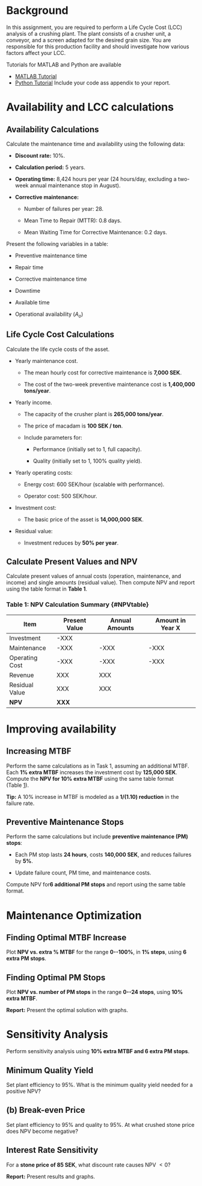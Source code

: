 Background
==========

In this assignment, you are required to perform a Life Cycle Cost (LCC)
analysis of a crushing plant. The plant consists of a crusher unit, a
conveyor, and a screen adapted for the desired grain size. You are
responsible for this production facility and should investigate how
various factors affect your LCC.

Tutorials for MATLAB and Python are available
- [MATLAB Tutorial](./MATLAB/Maintenance_Cost_Analysis_MATLAB.md)  
- [Python Tutorial](./Python/Maintenance_Cost_Analysis_Python.md) 
Include your code ass appendix to your report.

Availability and LCC calculations
=================================

Availability Calculations
-------------------------

Calculate the maintenance time and availability using the following
data:

-   **Discount rate:** 10%.

-   **Calculation period:** 5 years.

-   **Operating time:** 8,424 hours per year (24 hours/day, excluding a
    two-week annual maintenance stop in August).

-   **Corrective maintenance:**

    -   Number of failures per year: 28.

    -   Mean Time to Repair (MTTR): 0.8 days.

    -   Mean Waiting Time for Corrective Maintenance: 0.2 days.

Present the following variables in a table:

-   Preventive maintenance time

-   Repair time

-   Corrective maintenance time

-   Downtime

-   Available time

-   Operational availability ($A_o$)

Life Cycle Cost Calculations
----------------------------

Calculate the life cycle costs of the asset.

-   Yearly maintenance cost.

    -   The mean hourly cost for corrective maintenance is **7,000
        SEK**.

    -   The cost of the two-week preventive maintenance cost is
        **1,400,000 tons/year**.

-   Yearly income.

    -   The capacity of the crusher plant is **265,000 tons/year**.

    -   The price of macadam is **100 SEK / ton**.

    -   Include parameters for:

        -   Performance (initially set to 1, full capacity).

        -   Quality (initially set to 1, 100% quality yield).

-   Yearly operating costs:

    -   Energy cost: 600 SEK/hour (scalable with performance).

    -   Operator cost: 500 SEK/hour.

-   Investment cost:

    -   The basic price of the asset is **14,000,000 SEK**.

-   Residual value:

    -   Investment reduces by **50% per year**.

## Calculate Present Values and NPV  

Calculate present values of annual costs (operation, maintenance, and income) and single amounts (residual value). Then compute NPV and report using the table format in **Table 1**.

### **Table 1: NPV Calculation Summary** {#NPVtable}

| **Item**          | **Present Value** | **Annual Amounts** | **Amount in Year X** |
|------------------|------------------|--------------------|----------------------|
| Investment       | -XXX             |                    |                      |
| Maintenance      | -XXX             | -XXX               | -XXX                 |
| Operating Cost   | -XXX             | -XXX               | -XXX                 |
| Revenue         | XXX              | XXX                |                      |
| Residual Value  | XXX              | XXX                |                      |
| **NPV**          | **XXX**          |                    |                      |



Improving availability
======================

Increasing MTBF
---------------

Perform the same calculations as in Task 1, assuming an additional MTBF.
Each **1% extra MTBF** increases the investment cost by **125,000 SEK**.
Compute the **NPV for 10% extra MTBF** using the same table format
(Table [1](#NPVtable)).

**Tip:** A 10% increase in MTBF is modeled as a **$1/(1.10)$ reduction**
in the failure rate.

Preventive Maintenance Stops
----------------------------

Perform the same calculations but include **preventive maintenance (PM)
stops**:

-   Each PM stop lasts **24 hours**, costs **140,000 SEK**, and reduces
    failures by **5%**.

-   Update failure count, PM time, and maintenance costs.

Compute NPV for**6 additional PM stops** and report using the same table
format.

Maintenance Optimization
========================

Finding Optimal MTBF Increase
-----------------------------

Plot **NPV vs. extra % MTBF** for the range **0--100%**, in **1%
steps**, using **6 extra PM stops**.

Finding Optimal PM Stops
------------------------

Plot **NPV vs. number of PM stops** in the range **0--24 stops**, using
**10% extra MTBF**.

**Report:** Present the optimal solution with graphs.

Sensitivity Analysis
====================

Perform sensitivity analysis using **10% extra MTBF and 6 extra PM
stops**.

Minimum Quality Yield
---------------------

Set plant efficiency to 95%. What is the minimum quality yield needed
for a positive NPV?

(b) Break-even Price
--------------------

Set plant efficiency to 95% and quality to 95%. At what crushed stone
price does NPV become negative?

Interest Rate Sensitivity
-------------------------

For a **stone price of 85 SEK**, what discount rate causes NPV $<0$?

**Report:** Present results and graphs.
